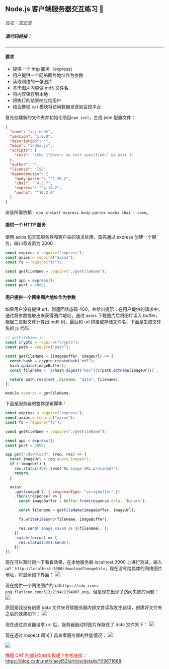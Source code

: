 ## Node.js 客户端服务器交互练习 📱

##### <font color=grey>姓名：宣正吉</font>

##### 源代码链接：

---

#### 要求

- 提供一个 http 服务（express）
- 用户提供一个网络图片地址作为参数
- 读取网络的一张图片
- 基于图片内容做 md5 文件名
- 将内容保存到本地
- 将执行的结果响应给用户
- 结合携程 cat 模块将访问数据发送到监控平台

首先创建新的文件夹并初始化项目`npm init`，生成 json 配置文件：

```json
{
  "name": "xzj-node",
  "version": "1.0.0",
  "description": "",
  "main": "index.js",
  "scripts": {
    "test": "echo \"Error: no test specified\" && exit 1"
  },
  "author": "",
  "license": "ISC",
  "dependencies": {
    "body-parser": "^1.20.2",
    "chai": "^4.3.7",
    "express": "^4.18.2",
    "mocha": "^10.2.0"
  }
}
```

安装所需依赖：`npm install express body-parser mocha chai --save`。

#### 提供一个 HTTP 服务

使用 axios 包实现服务器和客户端的请求处理，首先通过 express 创建一个服务，端口号设置为 3000：

```js
const express = require("express");
const axios = require("axios");
const fs = require("fs");

const getFileName = require("./getFileName");

const app = express();
const port = 3000;
```

#### 用户提供一个网络图片地址作为参数

如果用户没有提供 url，则返回状态码 400，并给出提示；在用户提供的请求中，通过将参数提取出来获得图片地址，通过 axios 下载图片后将图片读入 buffer，根据二进制文件计算出 md5 码，最后和 url 拼接成存储文件名，下面是生成文件名的 js 代码：

```js
// getFileName.js
const crypto = require("crypto");
const path = require("path");

const getFileName = (imageBuffer, imageUrl) => {
  const hash = crypto.createHash("md5");
  hash.update(imageBuffer);
  const filename = `${hash.digest("hex")}${path.extname(imageUrl)}`;

  return path.resolve(__dirname, "data", filename);
};

module.exports = getFileName;
```

下面是服务器的整体逻辑脚本：

```js
const express = require("express");
const axios = require("axios");
const fs = require("fs");

const getFileName = require("./getFileName");

const app = express();
const port = 3000;

app.get("/download", (req, res) => {
  const imageUrl = req.query.imageUrl;
  if (!imageUrl) {
    res.status(400).send("No image URL provided!");
    return;
  }

  axios
    .get(imageUrl, { responseType: "arraybuffer" })
    .then((response) => {
      const imageBuffer = Buffer.from(response.data, "binary");

      const filename = getFileName(imageBuffer, imageUrl);

      fs.writeFileSync(filename, imageBuffer);

      res.send(`Image saved as ${filename}.`);
    })
    .catch((error) => {
      res.status(500).send();
    });
});
```

现在可以暂时跑一下看看效果，在本地服务器 localhost:3000 上进行测试，输入 url：`http://localhost:3000/download?imageUrl=`，现在没有给具体的网络图片地址，将显示如下界面：
<image src="1.png"/>

现在提供一个网络图片的 url`https://cdn-icons-png.flaticon.com/512/2194/2194807.png`，但是现在出现了访问失败的问题：
<image src="2.png"/>

原因是我没有创建 data 文件夹导致服务器内部文件读取发生错误，创建好文件夹之后的效果如下：
<image src="3.png"/>

现在通过浏览器请求 url 后，服务器自动将图片保存在了 data 文件夹下：
<image src="4.png"/>

现在通过 inspect 调试工具查看服务器的性能情况：
<image src="5.png"/>

<image src="6.png"/>

<font color=red>携程 CAT 的部分如何实现呢？参考链接：https://blog.csdn.net/xiaoyi52/article/details/109671668</font>

